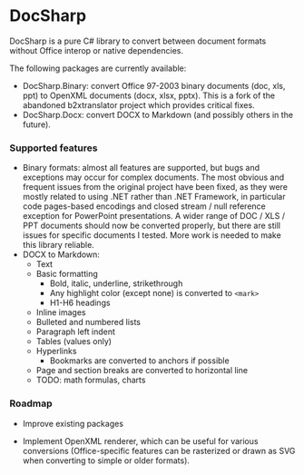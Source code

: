 # DocSharp

DocSharp is a pure C# library to convert between document formats without Office interop or native dependencies.

The following packages are currently available:

- DocSharp.Binary: convert Office 97-2003 binary documents (doc, xls, ppt) to OpenXML documents (docx, xlsx, pptx). This is a fork of the abandoned b2xtranslator project which provides critical fixes.
- DocSharp.Docx: convert DOCX to Markdown (and possibly others in the future).

### Supported features

- Binary formats: almost all features are supported, but bugs and exceptions may occur for complex documents. The most obvious and frequent issues from the original project have been fixed, as they were mostly related to using .NET rather than .NET Framework, in particular code pages-based encodings and closed stream / null reference exception for PowerPoint presentations. A wider range of DOC / XLS / PPT documents should now be converted properly, but there are still issues for specific documents I tested. More work is needed to make this library reliable.
- DOCX to Markdown:
  - Text
  - Basic formatting
    - Bold, italic, underline, strikethrough
    - Any highlight color (except none) is converted to `<mark>`
    - H1-H6 headings
  - Inline images
  - Bulleted and numbered lists
  - Paragraph left indent
  - Tables (values only)
  - Hyperlinks
    - Bookmarks are converted to anchors if possible
  - Page and section breaks are converted to horizontal line
  - TODO: math formulas, charts

### Roadmap

- Improve existing packages

- Implement OpenXML renderer, which can be useful for various conversions (Office-specific features can be rasterized or drawn as SVG when converting to simple or older formats).
